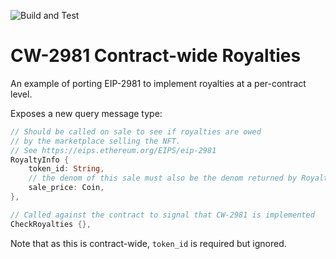 ![Build and Test](https://github.com/envoylabs/cw2981-contract-wide-royalties/actions/workflows/build_and_test.yml/badge.svg)

# CW-2981 Contract-wide Royalties

An example of porting EIP-2981 to implement royalties at a per-contract level.

Exposes a new query message type:

```rust
// Should be called on sale to see if royalties are owed
// by the marketplace selling the NFT.
// See https://eips.ethereum.org/EIPS/eip-2981
RoyaltyInfo {
    token_id: String,
    // the denom of this sale must also be the denom returned by RoyaltiesInfoResponse
    sale_price: Coin,
},

// Called against the contract to signal that CW-2981 is implemented
CheckRoyalties {},
```

Note that as this is contract-wide, `token_id` is required but ignored.
